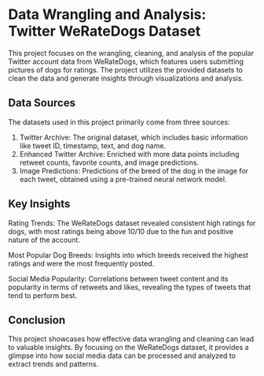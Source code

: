 # Data Wrangling and Analysis: Twitter WeRateDogs Dataset

This project focuses on the wrangling, cleaning, and analysis of the popular Twitter account data from WeRateDogs, which features users submitting pictures of dogs for ratings. The project utilizes the provided datasets to clean the data and generate insights through visualizations and analysis.

## Data Sources
The datasets used in this project primarily come from three sources:

1) Twitter Archive: The original dataset, which includes basic information like tweet ID, timestamp, text, and dog name.
2) Enhanced Twitter Archive: Enriched with more data points including retweet counts, favorite counts, and image predictions.
3) Image Predictions: Predictions of the breed of the dog in the image for each tweet, obtained using a pre-trained neural network model.

## Key Insights

Rating Trends:
The WeRateDogs dataset revealed consistent high ratings for dogs, with most ratings being above 10/10 due to the fun and positive nature of the account.

Most Popular Dog Breeds:
Insights into which breeds received the highest ratings and were the most frequently posted.

Social Media Popularity:
Correlations between tweet content and its popularity in terms of retweets and likes, revealing the types of tweets that tend to perform best.

## Conclusion
This project showcases how effective data wrangling and cleaning can lead to valuable insights. By focusing on the WeRateDogs dataset, it provides a glimpse into how social media data can be processed and analyzed to extract trends and patterns.

